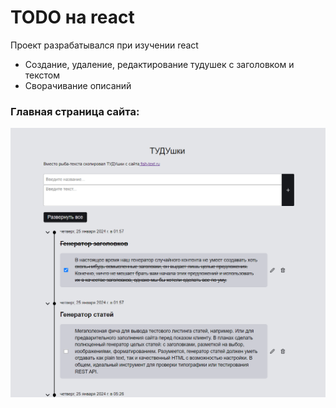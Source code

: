 # TODO на react

Проект разрабатывался при изучении react

- Создание, удаление, редактирование тудушек с заголовком и текстом
- Сворачивание описаний

### Главная страница сайта:

![Alt-текст](https://github.com/mirich90/react_todo/blob/master/1.PNG?raw=true "Главная страница сайта")
